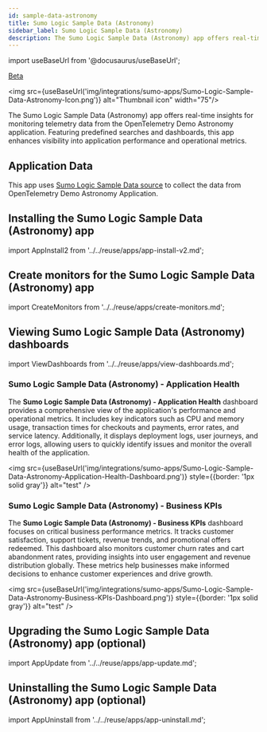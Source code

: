 ```yaml
---
id: sample-data-astronomy
title: Sumo Logic Sample Data (Astronomy)
sidebar_label: Sumo Logic Sample Data (Astronomy)
description: The Sumo Logic Sample Data (Astronomy) app offers real-time insights for monitoring telemetry data from the OpenTelemetry Demo Astronomy application.
---
```


import useBaseUrl from '@docusaurus/useBaseUrl';

<head>
  <meta name="robots" content="noindex" />
</head>

<p><a href="/docs/beta"><span className="beta">Beta</span></a></p>

<img src={useBaseUrl('img/integrations/sumo-apps/Sumo-Logic-Sample-Data-Astronomy-Icon.png')} alt="Thumbnail icon" width="75"/>

The Sumo Logic Sample Data (Astronomy) app offers real-time insights for monitoring telemetry data from the OpenTelemetry Demo Astronomy application. Featuring predefined searches and dashboards, this app enhances visibility into application performance and operational metrics.

## Application Data

This app uses [Sumo Logic Sample Data source](/docs/send-data/hosted-collectors/cloud-to-cloud-integration-framework/sumo-logic-sample-data-source) to collect the data from OpenTelemetry Demo Astronomy Application.

## Installing the Sumo Logic Sample Data (Astronomy) app

import AppInstall2 from '../../reuse/apps/app-install-v2.md';

<AppInstall2/>

## Create monitors for the Sumo Logic Sample Data (Astronomy) app

import CreateMonitors from '../../reuse/apps/create-monitors.md';

<CreateMonitors/>

## Viewing Sumo Logic Sample Data (Astronomy) dashboards

import ViewDashboards from '../../reuse/apps/view-dashboards.md';

<ViewDashboards/>

### Sumo Logic Sample Data (Astronomy) - Application Health

The **Sumo Logic Sample Data (Astronomy) - Application Health** dashboard provides a comprehensive view of the application's performance and operational metrics. It includes key indicators such as CPU and memory usage, transaction times for checkouts and payments, error rates, and service latency. Additionally, it displays deployment logs, user journeys, and error logs, allowing users to quickly identify issues and monitor the overall health of the application.

<img src={useBaseUrl('img/integrations/sumo-apps/Sumo-Logic-Sample-Data-Astronomy-Application-Health-Dashboard.png')} style={{border: '1px solid gray'}} alt="test" />

### Sumo Logic Sample Data (Astronomy) - Business KPIs

The **Sumo Logic Sample Data (Astronomy) - Business KPIs** dashboard focuses on critical business performance metrics. It tracks customer satisfaction, support tickets, revenue trends, and promotional offers redeemed. This dashboard also monitors customer churn rates and cart abandonment rates, providing insights into user engagement and revenue distribution globally. These metrics help businesses make informed decisions to enhance customer experiences and drive growth.

<img src={useBaseUrl('img/integrations/sumo-apps/Sumo-Logic-Sample-Data-Astronomy-Business-KPIs-Dashboard.png')} style={{border: '1px solid gray'}} alt="test" />

## Upgrading the Sumo Logic Sample Data (Astronomy) app (optional)

import AppUpdate from '../../reuse/apps/app-update.md';

<AppUpdate/>

## Uninstalling the Sumo Logic Sample Data (Astronomy) app (optional)

import AppUninstall from '../../reuse/apps/app-uninstall.md';

<AppUninstall/>
